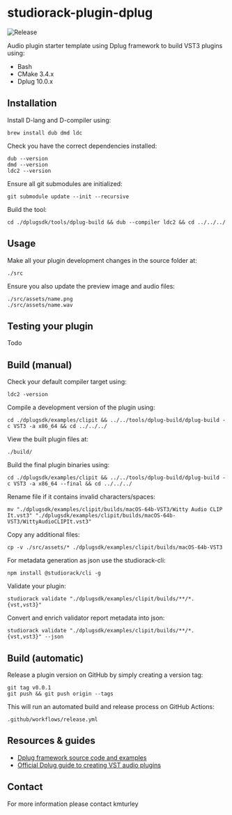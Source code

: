 # studiorack-plugin-dplug
![Release](https://github.com/studiorack/studiorack-plugin-dplug/workflows/Release/badge.svg)

Audio plugin starter template using Dplug framework to build VST3 plugins using:

* Bash
* CMake 3.4.x
* Dplug 10.0.x


## Installation

Install D-lang and D-compiler using:

    brew install dub dmd ldc

Check you have the correct dependencies installed:

    dub --version
    dmd --version
    ldc2 --version

Ensure all git submodules are initialized:

    git submodule update --init --recursive

Build the tool:

    cd ./dplugsdk/tools/dplug-build && dub --compiler ldc2 && cd ../../../

## Usage

Make all your plugin development changes in the source folder at:

    ./src

Ensure you also update the preview image and audio files:

    ./src/assets/name.png
    ./src/assets/name.wav


## Testing your plugin

Todo


## Build (manual)

Check your default compiler target using:

    ldc2 -version

Compile a development version of the plugin using:

    cd ./dplugsdk/examples/clipit && ../../tools/dplug-build/dplug-build -c VST3 -a x86_64 && cd ../../../

View the built plugin files at:

    ./build/

Build the final plugin binaries using:

    cd ./dplugsdk/examples/clipit && ../../tools/dplug-build/dplug-build -c VST3 -a x86_64 --final && cd ../../../

Rename file if it contains invalid characters/spaces:

    mv "./dplugsdk/examples/clipit/builds/macOS-64b-VST3/Witty Audio CLIP It.vst3" "./dplugsdk/examples/clipit/builds/macOS-64b-VST3/WittyAudioCLIPIt.vst3"

Copy any additional files:

    cp -v ./src/assets/* ./dplugsdk/examples/clipit/builds/macOS-64b-VST3

For metadata generation as json use the studiorack-cli:

    npm install @studiorack/cli -g

Validate your plugin:

    studiorack validate "./dplugsdk/examples/clipit/builds/**/*.{vst,vst3}"

Convert and enrich validator report metadata into json:

    studiorack validate "./dplugsdk/examples/clipit/builds/**/*.{vst,vst3}" --json


## Build (automatic)

Release a plugin version on GitHub by simply creating a version tag:

    git tag v0.0.1
    git push && git push origin --tags

This will run an automated build and release process on GitHub Actions:

    .github/workflows/release.yml


## Resources & guides

* [Dplug framework source code and examples](https://github.com/AuburnSounds/Dplug)
* [Official Dplug guide to creating VST audio plugins](https://dplug.org)


## Contact

For more information please contact kmturley
